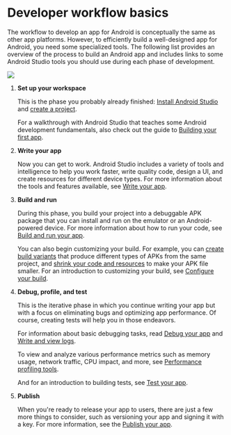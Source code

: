 # Developer workflow basics

The workflow to develop an app for Android is conceptually the same as other app platforms. However, to efficiently build a well\-designed app for Android, you need some specialized tools. The following list provides an overview of the process to build an Android app and includes links to some Android Studio tools you should use during each phase of development.

![](https://developer.android.com/studio/images/developer-workflow_2x.png)

1.  **Set up your workspace**

    This is the phase you probably already finished: [Install Android Studio](https://developer.android.com/studio) and [create a project](https://developer.android.com/studio/projects/create-project).

    For a walkthrough with Android Studio that teaches some Android development fundamentals, also check out the guide to [Building your first app](https://developer.android.com/training/basics/firstapp).

2.  **Write your app**

    Now you can get to work. Android Studio includes a variety of tools and intelligence to help you work faster, write quality code, design a UI, and create resources for different device types. For more information about the tools and features available, see [Write your app](https://developer.android.com/studio/write).

3.  **Build and run**

    During this phase, you build your project into a debuggable APK package that you can install and run on the emulator or an Android\-powered device. For more information about how to run your code, see [Build and run your app](https://developer.android.com/studio/run).

    You can also begin customizing your build. For example, you can [create build variants](https://developer.android.com/studio/build/build-variants) that produce different types of APKs from the same project, and [shrink your code and resources](https://developer.android.com/studio/build/shrink-code) to make your APK file smaller. For an introduction to customizing your build, see [Configure your build](https://developer.android.com/studio/build).

4.  **Debug, profile, and test**

    This is the iterative phase in which you continue writing your app but with a focus on eliminating bugs and optimizing app performance. Of course, creating tests will help you in those endeavors.

    For information about basic debugging tasks, read [Debug your app](https://developer.android.com/studio/debug) and [Write and view logs](https://developer.android.com/studio/debug/am-logcat).

    To view and analyze various performance metrics such as memory usage, network traffic, CPU impact, and more, see [Performance profiling tools](https://developer.android.com/studio/profile).

    And for an introduction to building tests, see [Test your app](https://developer.android.com/studio/test).

5.  **Publish**

    When you're ready to release your app to users, there are just a few more things to consider, such as versioning your app and signing it with a key. For more information, see the [Publish your app](https://developer.android.com/studio/publish).